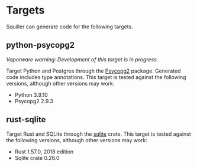 # Targets

Squiller can generate code for the following targets.

## python-psycopg2

_Vaporware warning: Development of this target is in progress._

Target Python and Postgres through the [Psycopg2](https://www.psycopg.org/)
package. Generated code includes type annotations. This target is tested against
the following versions, although other versions may work:

 * Python 3.9.10
 * Psycopg2 2.9.3

## rust-sqlite

Target Rust and SQLite through the [sqlite](https://lib.rs/crates/sqlite) crate.
This target is tested against the following versions, although other versions
may work:

 * Rust 1.57.0, 2018 edition
 * Sqlite crate 0.26.0
